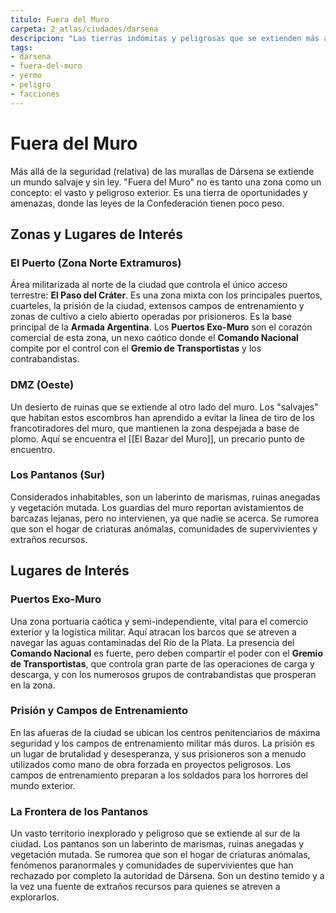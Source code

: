 ```yaml
---
titulo: Fuera del Muro
carpeta: 2_atlas/ciudades/darsena
descripcion: "Las tierras indómitas y peligrosas que se extienden más allá de las murallas de Ciudad Dársena."
tags:
- darsena
- fuera-del-muro
- yermo
- peligro
- facciones
---
```


# Fuera del Muro

Más allá de la seguridad (relativa) de las murallas de Dársena se extiende un mundo salvaje y sin ley. "Fuera del Muro" no es tanto una zona como un concepto: el vasto y peligroso exterior. Es una tierra de oportunidades y amenazas, donde las leyes de la Confederación tienen poco peso.

## Zonas y Lugares de Interés

### **El Puerto (Zona Norte Extramuros)**
Área militarizada al norte de la ciudad que controla el único acceso terrestre: **El Paso del Cráter**. Es una zona mixta con los principales puertos, cuarteles, la prisión de la ciudad, extensos campos de entrenamiento y zonas de cultivo a cielo abierto operadas por prisioneros. Es la base principal de la **Armada Argentina**. Los **Puertos Exo-Muro** son el corazón comercial de esta zona, un nexo caótico donde el **Comando Nacional** compite por el control con el **Gremio de Transportistas** y los contrabandistas.

### **DMZ (Oeste)**
Un desierto de ruinas que se extiende al otro lado del muro. Los "salvajes" que habitan estos escombros han aprendido a evitar la línea de tiro de los francotiradores del muro, que mantienen la zona despejada a base de plomo. Aquí se encuentra el [[El Bazar del Muro]], un precario punto de encuentro.

### **Los Pantanos (Sur)**
Considerados inhabitables, son un laberinto de marismas, ruinas anegadas y vegetación mutada. Los guardias del muro reportan avistamientos de barcazas lejanas, pero no intervienen, ya que nadie se acerca. Se rumorea que son el hogar de criaturas anómalas, comunidades de supervivientes y extraños recursos.

## Lugares de Interés

### **Puertos Exo-Muro**
Una zona portuaria caótica y semi-independiente, vital para el comercio exterior y la logística militar. Aquí atracan los barcos que se atreven a navegar las aguas contaminadas del Río de la Plata. La presencia del **Comando Nacional** es fuerte, pero deben compartir el poder con el **Gremio de Transportistas**, que controla gran parte de las operaciones de carga y descarga, y con los numerosos grupos de contrabandistas que prosperan en la zona.

### **Prisión y Campos de Entrenamiento**
En las afueras de la ciudad se ubican los centros penitenciarios de máxima seguridad y los campos de entrenamiento militar más duros. La prisión es un lugar de brutalidad y desesperanza, y sus prisioneros son a menudo utilizados como mano de obra forzada en proyectos peligrosos. Los campos de entrenamiento preparan a los soldados para los horrores del mundo exterior.

### **La Frontera de los Pantanos**
Un vasto territorio inexplorado y peligroso que se extiende al sur de la ciudad. Los pantanos son un laberinto de marismas, ruinas anegadas y vegetación mutada. Se rumorea que son el hogar de criaturas anómalas, fenómenos paranormales y comunidades de supervivientes que han rechazado por completo la autoridad de Dársena. Son un destino temido y a la vez una fuente de extraños recursos para quienes se atreven a explorarlos. 